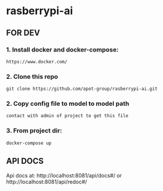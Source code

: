 # rasberrypi-ai

## FOR DEV

### 1. Install docker and docker-compose:

`https://www.docker.com/`

### 2. Clone this repo
`git clone https://github.com/apot-group/rasberrypi-ai.git` 

### 2. Copy config file to model to model path
`contact with admin of project to get this file` 

### 3. From project dir:

`docker-compose up`

## API DOCS

Api docs at: http://localhost:8081/api/docs#/ or http://localhost:8081/api/redoc#/


<!-- <div align="center">
    <img src="./docs/server.png">
</div>
<br /> 
<br />  -->